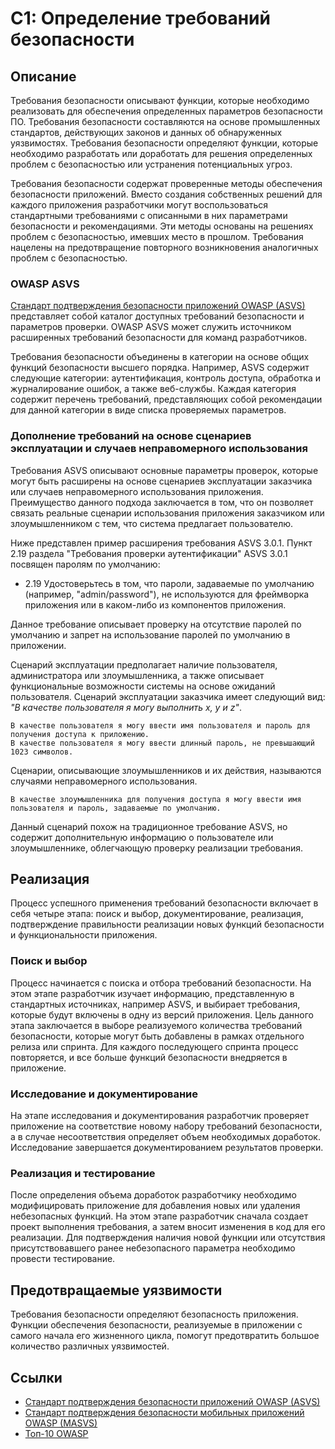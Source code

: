 # C1: Определение требований безопасности

## Описание

Требования безопасности описывают функции, которые необходимо реализовать для обеспечения определенных параметров безопасности ПО. Требования безопасности составляются на основе промышленных стандартов, действующих законов и данных об обнаруженных уязвимостях. Требования безопасности определяют функции, которые необходимо разработать или доработать для решения определенных проблем с безопасностью или устранения потенциальных угроз.

Требования безопасности содержат проверенные методы обеспечения безопасности приложений. Вместо создания собственных решений для каждого приложения разработчики могут воспользоваться стандартными требованиями с описанными в них параметрами безопасности и рекомендациями. Эти методы основаны на решениях проблем с безопасностью, имевших место в прошлом. Требования нацелены на предотвращение повторного возникновения аналогичных проблем с безопасностью.

### OWASP ASVS

[Стандарт подтверждения безопасности приложений OWASP (ASVS)](https://www.owasp.org/index.php/Category:OWASP_Application_Security_Verification_Standard_Project) представляет собой каталог доступных требований безопасности и параметров проверки. OWASP ASVS может служить источником расширенных требований безопасности для команд разработчиков.

Требования безопасности объединены в категории на основе общих функций безопасности высшего порядка. Например, ASVS содержит следующие категории: аутентификация, контроль доступа, обработка и журналирование ошибок, а также веб-службы. Каждая категория содержит перечень требований, представляющих собой рекомендации для данной категории в виде списка проверяемых параметров.

### Дополнение требований на основе сценариев эксплуатации и случаев неправомерного использования

Требования ASVS описывают основные параметры проверок, которые могут быть расширены на основе сценариев эксплуатации заказчика или случаев неправомерного использования приложения. Преимущество данного подхода заключается в том, что он позволяет связать реальные сценарии использования приложения заказчиком или злоумышленником с тем, что система предлагает пользователю.

Ниже представлен пример расширения требования ASVS 3.0.1. Пункт 2.19 раздела "Требования проверки аутентификации" ASVS 3.0.1 посвящен паролям по умолчанию:

* 2.19 Удостоверьтесь в том, что пароли, задаваемые по умолчанию (например, "admin/password"), не используются для фреймворка приложения или в каком-либо из компонентов приложения.

Данное требование описывает проверку на отсутствие паролей по умолчанию и запрет на использование паролей по умолчанию в приложении.

Сценарий эксплуатации предполагает наличие пользователя, администратора или злоумышленника, а также описывает функциональные возможности системы на основе ожиданий пользователя. Сценарий эксплуатации заказчика имеет следующий вид: _"В качестве пользователя я могу выполнить x, y и z"_.

```
В качестве пользователя я могу ввести имя пользователя и пароль для получения доступа к приложению.
В качестве пользователя я могу ввести длинный пароль, не превышающий 1023 символов.
```
Сценарии, описывающие злоумышленников и их действия, называются случаями неправомерного использования.

```
В качестве злоумышленника для получения доступа я могу ввести имя пользователя и пароль, задаваемые по умолчанию.
```
Данный сценарий похож на традиционное требование ASVS, но содержит дополнительную информацию о пользователе или злоумышленнике, облегчающую проверку реализации требования.

## Реализация

Процесс успешного применения требований безопасности включает в себя четыре этапа: поиск и выбор, документирование, реализация, подтверждение правильности реализации новых функций безопасности и функциональности приложения.

### Поиск и выбор

Процесс начинается с поиска и отбора требований безопасности. На этом этапе разработчик изучает информацию, представленную в стандартных источниках, например ASVS, и выбирает требования, которые будут включены в одну из версий приложения. Цель данного этапа заключается в выборе реализуемого количества требований безопасности, которые могут быть добавлены в рамках отдельного релиза или спринта. Для каждого последующего спринта процесс повторяется, и все больше функций безопасности внедряется в приложение.

### Исследование и документирование

На этапе исследования и документирования разработчик проверяет приложение на соответствие новому набору требований безопасности, а в случае несоответствия определяет объем необходимых доработок. Исследование завершается документированием результатов проверки.

### Реализация и тестирование

После определения объема доработок разработчику необходимо модифицировать приложение для добавления новых или удаления небезопасных функций. На этом этапе разработчик сначала создает проект выполнения требования, а затем вносит изменения в код для его реализации. Для подтверждения наличия новой функции или отсутствия присутствовавшего ранее небезопасного параметра необходимо провести тестирование.

## Предотвращаемые уязвимости

Требования безопасности определяют безопасность приложения. Функции обеспечения безопасности, реализуемые в приложении с самого начала его жизненного цикла, помогут предотвратить большое количество различных уязвимостей.

## Ссылки

* [Стандарт подтверждения безопасности приложений OWASP (ASVS)](https://www.owasp.org/index.php/Application_Security_Architecture_Cheat_Sheet)
* [Стандарт подтверждения безопасности мобильных приложений OWASP (MASVS)](https://github.com/OWASP/owasp-masvs)
* [Топ-10 OWASP](https://www.owasp.org/index.php/Category:OWASP_Top_Ten_Project)